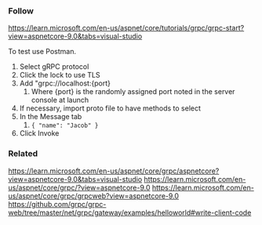 ### Follow
https://learn.microsoft.com/en-us/aspnet/core/tutorials/grpc/grpc-start?view=aspnetcore-9.0&tabs=visual-studio

To test use Postman.
1. Select gRPC protocol
1. Click the lock to use TLS
1. Add "grpc://localhost:{port}
    1. Where {port} is the randomly assigned port noted in the server console at launch
1. If necessary, import proto file to have methods to select
1. In the Message tab
    1. `{ "name": "Jacob" }`
1. Click Invoke


### Related 
https://learn.microsoft.com/en-us/aspnet/core/grpc/aspnetcore?view=aspnetcore-9.0&tabs=visual-studio
https://learn.microsoft.com/en-us/aspnet/core/grpc/?view=aspnetcore-9.0
https://learn.microsoft.com/en-us/aspnet/core/grpc/grpcweb?view=aspnetcore-9.0
https://github.com/grpc/grpc-web/tree/master/net/grpc/gateway/examples/helloworld#write-client-code